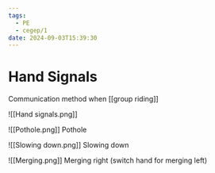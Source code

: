 ```yaml
---
tags:
  - PE
  - cegep/1
date: 2024-09-03T15:39:30
---
```


# Hand Signals

Communication method when [[group riding]]

![[Hand signals.png]]

![[Pothole.png]]
Pothole

![[Slowing down.png]]
Slowing down

![[Merging.png]]
Merging right (switch hand for merging left)
